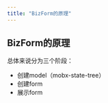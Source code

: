 ```yaml
---
title: "BizForm的原理"
---
```

## BizForm的原理

总体来说分为三个阶段：
- 创建model（mobx-state-tree）
- 创建form
- 展示form

